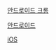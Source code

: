 
  
  [안드로이드 크롬](intent://rectrade?movePage=myPage/announceList#Intent;scheme=rectrade;package=kr.rectrade;end;)
  
  [안드로이드](rectrade://rectrade?movePage=myPage/announceList)
  
  [iOS](rectrade://?movePage=myPage/announceList)
